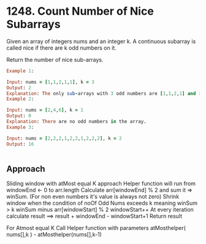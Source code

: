 # 1248. Count Number of Nice Subarrays

Given an array of integers nums and an integer k. A continuous subarray is called nice if there are k odd numbers on it.

Return the number of nice sub-arrays.

```rb
Example 1:

Input: nums = [1,1,2,1,1], k = 3
Output: 2
Explanation: The only sub-arrays with 3 odd numbers are [1,1,2,1] and [1,2,1,1].
Example 2:

Input: nums = [2,4,6], k = 1
Output: 0
Explanation: There are no odd numbers in the array.
Example 3:

Input: nums = [2,2,2,1,2,2,1,2,2,2], k = 2
Output: 16
 
```

## Approach

Sliding window with atMost equal K approach
Helper function will run from windowEnd <- 0 to arr.length
    Calculate arr[windowEnd] % 2 and sum it => winSum. (For non even numbers it's value is always not zero)
    Shrink window when the condition of noOf Odd Nums exceeds k meaning winSum > k
       winSum minus arr[windowStart] % 2
       windowStart++
    At every iteration calculate result ==> result + windowEnd - windowStart+1
    Return result

For Atmost equal K
        Call Helper function with parameters atMosthelper( nums[],k ) - atMosthelper(nums[],k-1)
